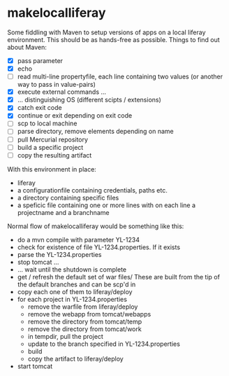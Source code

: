 # makelocalliferay

Some fiddling with Maven to setup versions of apps on a local liferay environment. This should be as hands-free as possible. Things to find out about Maven:

- [x] pass parameter
- [x] echo
- [ ] read multi-line propertyfile, each line containing two values (or another way to pass in value-pairs)
- [x] execute external commands ...
- [x] ... distinguishing OS (different scipts / extensions)
- [x] catch exit code
- [x] continue or exit depending on exit code
- [ ] scp to local machine
- [ ] parse directory, remove elements depending on name
- [ ] pull Mercurial repository
- [ ] build a specific project
- [ ] copy the resulting artifact

With this environment in place:

- liferay
- a configurationfile containing credentials, paths etc.
- a directory containing specific files
- a speficic file containing one or more lines with on each line a projectname and a branchname

Normal flow of makelocalliferay would be something like this:

- do a mvn compile with parameter YL-1234
- check for existence of file YL-1234.properties. If it exists
- parse the YL-1234.properties
- stop tomcat ...
- ... wait until the shutdown is complete
- get / refresh the default set of war files/ These are built from the tip of the default branches and can be scp'd in
- copy each one of them to liferay/deploy
- for each project in YL-1234.properties
	- remove the warfile from liferay/deploy
	- remove the webapp from tomcat/webapps
	- remove the directory from tomcat/temp
	- remove the directory from tomcat/work
	- in tempdir, pull the project
	- update to the branch specified in YL-1234.properties
	- build
	- copy the artifact to liferay/deploy
- start tomcat

